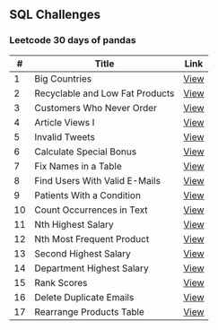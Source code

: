 ## SQL Challenges

### Leetcode 30 days of pandas

| # | Title | Link |
|---| ----- | ---- |
| 1 |  Big Countries  |  [View](./leetcode_30_days_of_pandas/1.big_countries.py)  | 
| 2 |  Recyclable and Low Fat Products  |  [View](./leetcode_30_days_of_pandas/2.recycable_low_fat_products.py)  | 
| 3 |  Customers Who Never Order  |  [View](./leetcode_30_days_of_pandas/3.customers_who_never_ordered.py)  | 
| 4 |  Article Views I |  [View](./leetcode_30_days_of_pandas/4.article_views_I.py)  | 
| 5 |  Invalid Tweets |  [View](./leetcode_30_days_of_pandas/5.invalid_tweets.py)  | 
| 6 |  Calculate Special Bonus |  [View](./leetcode_30_days_of_pandas/6.calculate_special_bonus.py)  | 
| 7 |  Fix Names in a Table |  [View](./leetcode_30_days_of_pandas/7.fix_names_in_table.py)  | 
| 8 |  Find Users With Valid E-Mails|  [View](./leetcode_30_days_of_pandas/8.users_with_valid_emails.py)  | 
| 9 |  Patients With a Condition |  [View](./leetcode_30_days_of_pandas/9.patients_with_condition.py)  | 
| 10 | Count Occurrences in Text |  [View](./leetcode_30_days_of_pandas/10.count_occurrences_in_text.py)  | 
| 11 | Nth Highest Salary |  [View](./leetcode_30_days_of_pandas/11.nth_highest_salary.py)  | 
| 12 | Nth Most Frequent Product |  [View](./leetcode_30_days_of_pandas/12.nth_most_frequency_product.py)  | 
| 13 | Second Highest Salary |  [View](./leetcode_30_days_of_pandas/13.second_highest_salary.py)  | 
| 14 | Department Highest Salary |  [View](./leetcode_30_days_of_pandas/14.department_highest_salary.py)  | 
| 15 | Rank Scores |  [View](./leetcode_30_days_of_pandas/15.rank_scores.py)  | 
| 16 | Delete Duplicate Emails |  [View](./leetcode_30_days_of_pandas/16.delete_duplicate_emails.py)  | 
| 17 | Rearrange Products Table |  [View](./leetcode_30_days_of_pandas/17.rearrange_products_table.py)  | 

